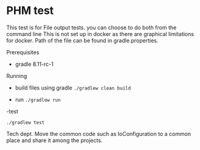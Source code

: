 # PHM test
This test is for File output tests.
you can choose to do both from the command line
This is not set up in docker as there are graphical limitations for docker.
Path of the file can be found in gradle.properties.

Prerequisites 
* gradle 8.11-rc-1


Running
- build files using gradle
`./gradlew clean build`

- run
`./gradlew run`

-test

`./gradlew test`

Tech dept. Move the common code such as IoConfiguration to a common place and share it among the projects.

